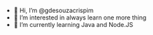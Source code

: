- 👋 Hi, I’m @gdesouzacrispim
- 👀 I’m interested in always learn one more thing
- 🌱 I’m currently learning Java and Node.JS
